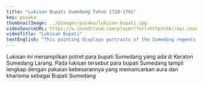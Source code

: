```yaml
---
title: "Lukisan Bupati Sumedang Tahun 1728-1791"
key: pusaka
thumbnailImage: ../@images/pusaka/lukisan-bupati.jpg
videoSourceURL: https://w.soundcloud.com/player/?url=https%3A//api.soundcloud.com/tracks/1171308895&color=%23ff5500&auto_play=true&hide_related=false&show_comments=true&show_user=true&show_reposts=false&show_teaser=true
videoTitle: "Lukisan Bupati"
textEnglish: "This painting displays portraits of the Sumedang regents in the Sumedang Larang Palace. In the painting, the regents of Sumedang appear complete with oversized clothes that exude the aura and charisma of the figure of a Regent of Sumedang. ……Cool, right? …..extraordinary….."
---
```


Lukisan ini menampilkan potret para bupati Sumedang yang ada di Keraton Sumedang Larang. Pada lukisan tersebut para bupati Sumedang tampil lengkap dengan pakaian kebesarannya yang memancarkan aura dan kharisma sebagai Bupati Sumedang 